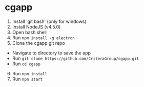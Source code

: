 # cgapp

1. Install 'git bash' (only for windows)
2. Install NodeJS (v4.5.0)
3. Open bash shell
4. Run ```npm install -g electron```
5. Clone the cgapp git repo
  + Navigate to directory to save the app
  + Run ```git clone https://github.com/CriteraGroup/cgapp.git```
  + Run ```cd cgapp```
6. Run ```npm install```
7. Run ```npm start```

